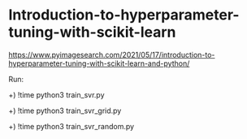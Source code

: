 # Introduction-to-hyperparameter-tuning-with-scikit-learn

https://www.pyimagesearch.com/2021/05/17/introduction-to-hyperparameter-tuning-with-scikit-learn-and-python/

Run:

+) !time python3 train_svr.py

+) !time python3 train_svr_grid.py

+) !time python3 train_svr_random.py
